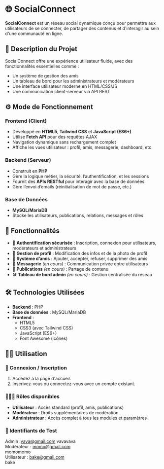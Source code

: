 # 🌐 SocialConnect

**SocialConnect** est un réseau social dynamique conçu pour permettre aux utilisateurs de se connecter, de partager des contenus et d'interagir au sein d'une communauté en ligne.

## 📌 Description du Projet

SocialConnect offre une expérience utilisateur fluide, avec des fonctionnalités essentielles comme :

- Un système de gestion des amis
- Un tableau de bord pour les administrateurs et modérateurs
- Une interface utilisateur moderne en HTML/CSS/JS
- Une communication client-serveur via API REST

## ⚙️ Mode de Fonctionnement

### Frontend (Client)

- Développé en **HTML5**, **Tailwind CSS** et **JavaScript (ES6+)**
- Utilise **Fetch API** pour des requêtes AJAX
- Navigation dynamique sans rechargement complet
- Affiche les vues utilisateur : profil, amis, messagerie, dashboard, etc.

### Backend (Serveur)

- Construit en **PHP**
- Gère la logique métier, la sécurité, l’authentification, et les sessions
- Fournit des **APIs RESTful** pour interagir avec la base de données
- Gère l’envoi d’emails (réinitialisation de mot de passe, etc.)

### Base de Données

- **MySQL/MariaDB**
- Stocke les utilisateurs, publications, relations, messages et rôles

## 🧩 Fonctionnalités

- 🔐 **Authentification sécurisée** : Inscription, connexion pour utilisateurs, modérateurs et administrateurs
- 👤 **Gestion de profil** : Modification des infos et de la photo de profil
- 🤝 **Système d’amis** : Ajouter, accepter, refuser, supprimer des amis
- 💬 **Messagerie** *(en cours)* : Communication privée entre utilisateurs
- 📰 **Publications** *(en cours)* : Partage de contenu
- 🛠️ **Tableau de bord admin** *(en cours)* : Gestion centralisée du réseau

## 🛠️ Technologies Utilisées

- **Backend** : PHP
- **Base de données** : MySQL/MariaDB
- **Frontend** :
  - HTML5
  - CSS3 (avec Tailwind CSS)
  - JavaScript (ES6+)
  - Font Awesome (icônes)

## 👨‍💻 Utilisation

### 🔐 Connexion / Inscription

1. Accédez à la page d'accueil.
2. Inscrivez-vous ou connectez-vous avec un compte existant.

### 🧑‍🤝‍🧑 Rôles disponibles

- **Utilisateur** : Accès standard (profil, amis, publications)
- **Modérateur** : Droits supplémentaires de modération
- **Administrateur** : Accès complet à tous les modules et paramètres

### 🧪 Identifiants de Test

 Admin :vava@gmail.com
         vavavava     
Modérateur : momo@gmail.com   
             momomomo     
Utilisateur : bake@gmail.com    
              bake 
